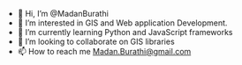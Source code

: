 - 👋 Hi, I’m @MadanBurathi
- 👀 I’m interested in GIS and Web application Development.
- 🌱 I’m currently learning Python and JavaScript frameworks
- 💞️ I’m looking to collaborate on GIS libraries
- 📫 How to reach me Madan.Burathi@gmail.com

<!---
MadanBurathi/MadanBurathi is a ✨ special ✨ repository because its `README.md` (this file) appears on your GitHub profile.
You can click the Preview link to take a look at your changes.
--->
